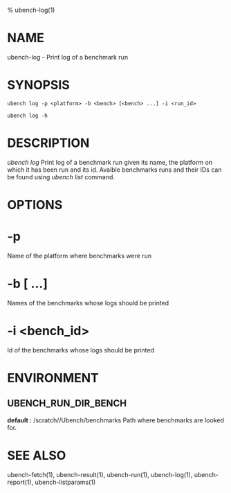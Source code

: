 % ubench-log(1)

# NAME


ubench-log -  Print log of a benchmark run

# SYNOPSIS


    ubench log -p <platform> -b <bench> [<bench> ...] -i <run_id>

    ubench log -h

# DESCRIPTION


*ubench log*  Print log of a benchmark run given its name, the platform on which it has been run and its id.
              Avaible benchmarks runs and their IDs can be found using *ubench list* command.

# OPTIONS

# -p <platform>
  Name of the platform where benchmarks were run 


# -b <bench> [<bench> ...]
  Names of the benchmarks whose logs should be printed

# -i <bench_id>
  Id of the benchmarks whose logs should be printed


# ENVIRONMENT


## UBENCH_RUN_DIR_BENCH
   **default :** /scratch/<user>/Ubench/benchmarks
   Path where benchmarks are looked for.


# SEE ALSO

ubench-fetch(1), ubench-result(1), ubench-run(1), ubench-log(1), ubench-report(1), ubench-listparams(1)